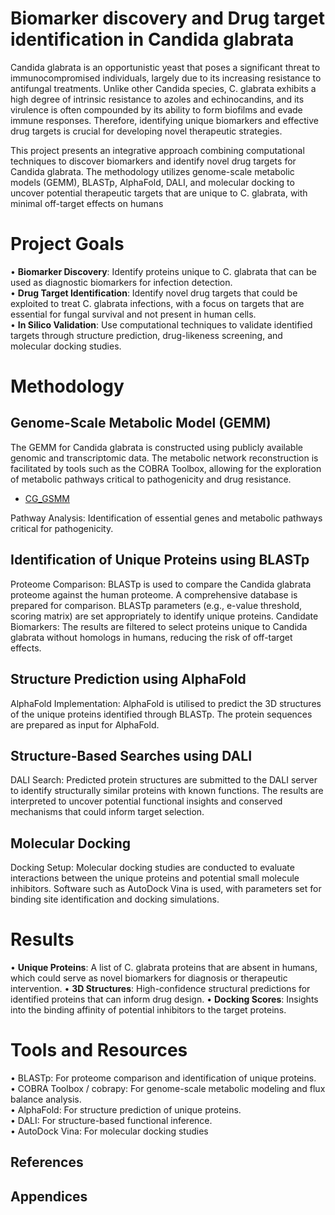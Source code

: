 # Biomarker discovery and Drug target identification in Candida glabrata

 Candida glabrata is an opportunistic yeast that poses a significant threat to immunocompromised individuals, largely due to its increasing resistance to antifungal treatments. Unlike other Candida species,  C. glabrata exhibits a high degree of intrinsic resistance to azoles and echinocandins, and its virulence is often compounded by its ability to form biofilms and evade immune responses. Therefore, identifying unique biomarkers and effective drug targets is crucial for developing novel therapeutic strategies.
 
 This project presents an integrative approach combining computational techniques to discover biomarkers and identify novel drug targets for Candida glabrata. The methodology utilizes genome-scale metabolic models (GEMM), BLASTp, AlphaFold, DALI, and molecular docking to uncover potential therapeutic targets that are unique to C. glabrata, with minimal off-target effects on humans

# Project Goals

 • __Biomarker Discovery__: Identify proteins unique to C. glabrata that can be used as diagnostic biomarkers for infection detection. \
 • __Drug Target Identification__: Identify novel drug targets that could be exploited to treat C. glabrata infections, with a focus on targets that are essential for fungal survival and not present in human cells.\
 • __In Silico Validation__: Use computational techniques to validate identified targets through structure prediction, drug-likeness screening, and molecular docking studies.
 
# **Methodology**

## **Genome-Scale Metabolic Model (GEMM)**
The GEMM for Candida glabrata is constructed using publicly available genomic and transcriptomic data. The metabolic network reconstruction is facilitated by tools such as the COBRA Toolbox, allowing for the exploration of metabolic pathways critical to pathogenicity and drug resistance.
* [CG_GSMM](https://1drv.ms/x/c/82e11bf00f8ea8cf/EcuVGumvd4VJnTXWpR-F0m0B4oxQQlK9FLs8vF2GGozDkQ?e=LOarwH)

 Pathway Analysis: Identification of essential genes and metabolic pathways critical for pathogenicity.

##  **Identification of Unique Proteins using BLASTp**
Proteome Comparison:
BLASTp is used to compare the Candida glabrata proteome against the human proteome. A comprehensive database is prepared for comparison. BLASTp parameters (e.g., e-value threshold, scoring matrix) are set appropriately to identify unique proteins.
Candidate Biomarkers: The results are filtered to select proteins unique to Candida glabrata without homologs in humans, reducing the risk of off-target effects.

## **Structure Prediction using AlphaFold**
AlphaFold Implementation:
AlphaFold is utilised to predict the 3D structures of the unique proteins identified through BLASTp. The protein sequences are prepared as input for AlphaFold.

## **Structure-Based Searches using DALI**
DALI Search:
Predicted protein structures are submitted to the DALI server to identify structurally similar proteins with known functions. The results are interpreted to uncover potential functional insights and conserved mechanisms that could inform target selection.

## **Molecular Docking**
Docking Setup:
Molecular docking studies are conducted to evaluate interactions between the unique proteins and potential small molecule inhibitors. Software such as AutoDock Vina is used, with parameters set for binding site identification and docking simulations.

#  Results
 • __Unique Proteins__: A list of C. glabrata proteins that are absent in humans, which could serve as novel biomarkers for diagnosis or therapeutic intervention.
 • __3D Structures__: High-confidence structural predictions for identified proteins that can inform drug design.
 • __Docking Scores__: Insights into the binding affinity of potential inhibitors to the target proteins.

 # Tools and Resources
 • BLASTp: For proteome comparison and identification of unique proteins.\
 • COBRA Toolbox / cobrapy: For genome-scale metabolic modeling and flux balance analysis.\
 • AlphaFold: For structure prediction of unique proteins.\
 • DALI: For structure-based functional inference.\
 • AutoDock Vina: For molecular docking studies



##  References


## Appendices

